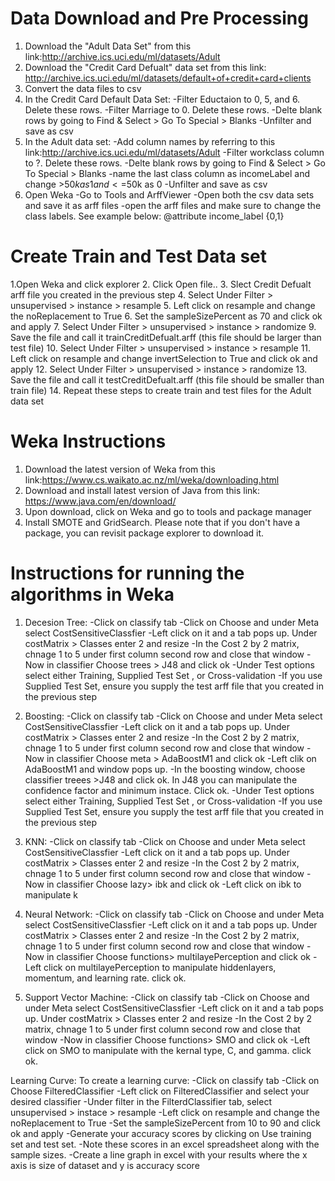 # Data Download and Pre Processing
1. Download the "Adult Data Set" from this link:http://archive.ics.uci.edu/ml/datasets/Adult
2. Download the "Credit Card Defualt" data set from this link: http://archive.ics.uci.edu/ml/datasets/default+of+credit+card+clients
3. Convert the data files to csv
4. In the Credit Card Default Data Set:
-Filter Eductaion to 0, 5, and 6. Delete these rows. 
-Filter Marriage to 0. Delete these rows. 
-Delte blank rows by going to Find & Select > Go To Special > Blanks
-Unfilter and save as csv
5. In the Adult data set:
-Add column names by referring to this link:http://archive.ics.uci.edu/ml/datasets/Adult
-Filter workclass column to ?. Delete these rows. 
-Delte blank rows by going to Find & Select > Go To Special > Blanks
-name the last class column as incomeLabel and change >$50k as 1 and <=$50k as 0
-Unfilter and save as csv
6. Open Weka
-Go to Tools and ArffViewer
-Open both the csv data sets and save it as arff files
-open the arff files and make sure to change the class labels. See example below:
@attribute income_label {0,1}

# Create Train and Test Data set
1.Open Weka and click explorer
2. Click Open file..
3. Slect Credit Defualt arff file you created in the previous step
4. Select Under Filter > unsupervised > instance > resample
5. Left click on resample and change the noReplacement to True
6. Set the sampleSizePercent as 70 and click ok and apply
7. Select Under Filter > unsupervised > instance > randomize
9. Save the file and call it trainCreditDefualt.arff (this file should be larger than test file)
10. Select Under Filter > unsupervised > instance > resample
11. Left click on resample and change invertSelection to True and click ok and apply
12. Select Under Filter > unsupervised > instance > randomize
13. Save the file and call it testCreditDefualt.arff (this file should be smaller than train file)
14. Repeat these steps to create train and test files for the Adult data set

# Weka Instructions
1. Download the latest version of Weka from this link:https://www.cs.waikato.ac.nz/ml/weka/downloading.html
2. Download and install latest version of Java from this link: https://www.java.com/en/download/
3. Upon download, click on Weka and go to tools and package manager
4. Install SMOTE and GridSearch. Please note that if you don't have a package, you can revisit package explorer to download it. 

# Instructions for running the algorithms in Weka
1. Decesion Tree: 
-Click on classify tab
-Click on Choose and under Meta select CostSensitiveClassfier
-Left click on it and a tab pops up. Under costMatrix > Classes enter 2 and resize 
-In the Cost 2 by 2 matrix, chnage 1 to 5 under first column second row and close that window
-Now in classifier Choose trees > J48 and click ok
-Under Test options select either Training, Supplied Test Set , or Cross-validation
-If you use Supplied Test Set, ensure you supply the test arff file that you created in the previous step

2. Boosting:
-Click on classify tab
-Click on Choose and under Meta select CostSensitiveClassfier
-Left click on it and a tab pops up. Under costMatrix > Classes enter 2 and resize 
-In the Cost 2 by 2 matrix, chnage 1 to 5 under first column second row and close that window
-Now in classifier Choose meta > AdaBoostM1 and click ok
-Left clik on AdaBoostM1 and window pops up. 
-In the boosting window, choose classifier treees >J48 and click ok. In J48 you can manipulate the confidence factor and minimum instace. Click ok. 
-Under Test options select either Training, Supplied Test Set , or Cross-validation
-If you use Supplied Test Set, ensure you supply the test arff file that you created in the previous step

3. KNN:
-Click on classify tab
-Click on Choose and under Meta select CostSensitiveClassfier
-Left click on it and a tab pops up. Under costMatrix > Classes enter 2 and resize 
-In the Cost 2 by 2 matrix, chnage 1 to 5 under first column second row and close that window
-Now in classifier Choose lazy> ibk and click ok
-Left click on ibk to manipulate k

4. Neural Network:
-Click on classify tab
-Click on Choose and under Meta select CostSensitiveClassfier
-Left click on it and a tab pops up. Under costMatrix > Classes enter 2 and resize 
-In the Cost 2 by 2 matrix, chnage 1 to 5 under first column second row and close that window
-Now in classifier Choose functions> multilayePerception and click ok
-Left click on multilayePerception to manipulate hiddenlayers, momentum, and learning rate. click ok. 

5. Support Vector Machine:
-Click on classify tab
-Click on Choose and under Meta select CostSensitiveClassfier
-Left click on it and a tab pops up. Under costMatrix > Classes enter 2 and resize 
-In the Cost 2 by 2 matrix, chnage 1 to 5 under first column second row and close that window
-Now in classifier Choose functions> SMO and click ok
-Left click on SMO to manipulate with the kernal type, C, and gamma. click ok. 

Learning Curve:
To create a learning curve:
-Click on classify tab
-Click on Choose FilteredClassifier
-Left click on FilteredClassifier and select your desired classifier
-Under filter in the FilterdClassifier tab, select unsupervised > instace > resample
-Left click on resample and change the noReplacement to True
-Set the sampleSizePercent from 10 to 90 and click ok and apply
-Generate your accuracy scores by clicking on Use training set and test set. 
-Note these scores in an excel spreadsheet along with the sample sizes.
-Create a line graph in excel with your results where the x axis is size of dataset and y is accuracy score
 

